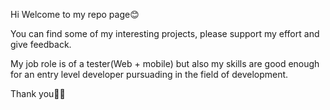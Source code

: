 Hi Welcome to my repo page😊 

You can find some of my interesting projects, please support my effort and give feedback.

My job role is of a tester(Web + mobile) but also my skills are good enough for an entry level developer pursuading in the field of development.

Thank you🙏🏻
